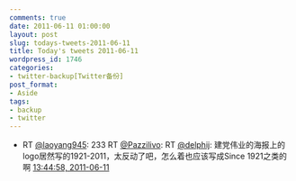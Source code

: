 ```yaml
---
comments: true
date: 2011-06-11 01:00:00
layout: post
slug: todays-tweets-2011-06-11
title: Today's tweets 2011-06-11
wordpress_id: 1746
categories:
- twitter-backup[Twitter备份]
post_format:
- Aside
tags:
- backup
- twitter
---
```





  * RT [@laoyang945](http://twitter.com/laoyang945): 233 RT [@Pazzilivo](http://twitter.com/Pazzilivo): RT [@delphij](http://twitter.com/delphij): 建党伟业的海报上的logo居然写的1921-2011，太反动了吧，怎么着也应该写成Since 1921之类的啊 [13:44:58, 2011-06-11](http://twitter.com/gfrog/statuses/79423860407140352)




